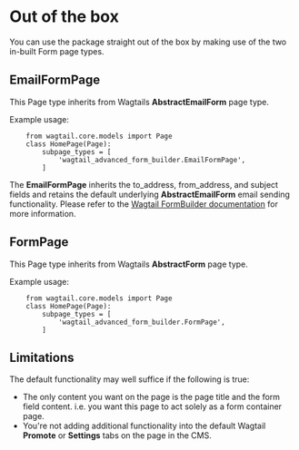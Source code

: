 # Out of the box

You can use the package straight out of the box by making use of the two in-built Form page types.

## EmailFormPage

This Page type inherits from Wagtails __AbstractEmailForm__ page type. 

Example usage:

        from wagtail.core.models import Page        
        class HomePage(Page):
            subpage_types = [
                'wagtail_advanced_form_builder.EmailFormPage',
            ]    
            
The __EmailFormPage__ inherits the <span class='color-red'>to_address</span>, <span class='color-red'>from_address</span>, and <span class='color-red'>subject</span> fields and retains the default underlying __AbstractEmailForm__ 
email sending functionality. Please refer to the [Wagtail FormBuilder documentation](https://docs.wagtail.io/en/latest/reference/contrib/forms/index.html) for more information.             
                 
## FormPage

This Page type inherits from Wagtails __AbstractForm__ page type.  

Example usage:

        from wagtail.core.models import Page                
        class HomePage(Page):
            subpage_types = [
                'wagtail_advanced_form_builder.FormPage',
            ]                  
            
## Limitations

The default functionality may well suffice if the following is true:

* The only content you want on the page is the page title and the form field content. i.e. you want this page to act solely as a form container page.
* You're not adding additional functionality into the default Wagtail __Promote__ or __Settings__ tabs on the page in the CMS.
            
